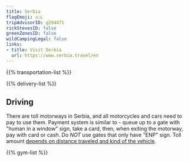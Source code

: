 ```yaml
---
title: Serbia
flagEmoji: 🇷🇸
tripAdvisorID: g294471
rickStevesID: false
greenZonesID: false
wildCampingLegal: false
links:
- title: Visit Serbia
  url: https://www.serbia.travel/en
---
```


{{% transportation-list %}}

{{% delivery-list %}}

## Driving

There are toll motorways in Serbia, and all motorcycles and cars need to pay to use them. Payment system is similar to [](/countries/italy/#driving) - queue up to a gate with "human in a window" sign, take a card, then, when exiting the motorway, pay with card or cash. Do _NOT_ use gates that only have "ENP" sign. Toll amount [depends on distance traveled and kind of the vehicle](https://www.putevi-srbije.rs/index.php/en/kategorizacija-vozila-cenovnik-putarine-2).

{{% gym-list %}}
